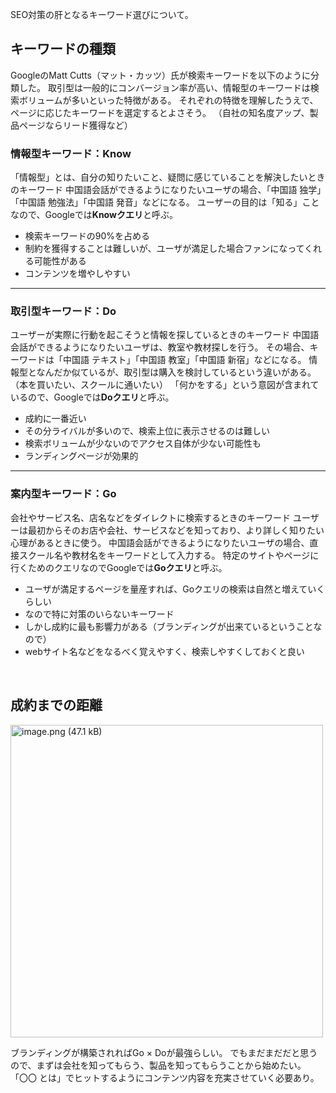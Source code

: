 
SEO対策の肝となるキーワード選びについて。

## キーワードの種類
GoogleのMatt Cutts（マット・カッツ）氏が検索キーワードを以下のように分類した。
取引型は一般的にコンバージョン率が高い、情報型のキーワードは検索ボリュームが多いといった特徴がある。
それぞれの特徴を理解したうえで、ページに応じたキーワードを選定するとよさそう。
（自社の知名度アップ、製品ページならリード獲得など）


###  情報型キーワード：Know
「情報型」とは、自分の知りたいこと、疑問に感じていることを解決したいときのキーワード
中国語会話ができるようになりたいユーザの場合、「中国語 独学」「中国語 勉強法」「中国語 発音」などになる。
ユーザーの目的は「知る」ことなので、Googleでは**Knowクエリ**と呼ぶ。

- 検索キーワードの90%を占める
- 制約を獲得することは難しいが、ユーザが満足した場合ファンになってくれる可能性がある
- コンテンツを増やしやすい
---
### 取引型キーワード：Do
ユーザーが実際に行動を起こそうと情報を探しているときのキーワード
中国語会話ができるようになりたいユーザは、教室や教材探しを行う。
その場合、キーワードは「中国語 テキスト」「中国語 教室」「中国語 新宿」などになる。
情報型となんだか似ているが、取引型は購入を検討しているという違いがある。
（本を買いたい、スクールに通いたい）
「何かをする」という意図が含まれているので、Googleでは**Doクエリ**と呼ぶ。

- 成約に一番近い
- その分ライバルが多いので、検索上位に表示させるのは難しい
- 検索ボリュームが少ないのでアクセス自体が少ない可能性も
- ランディングページが効果的

---
### 案内型キーワード：Go
会社やサービス名、店名などをダイレクトに検索するときのキーワード
ユーザーは最初からそのお店や会社、サービスなどを知っており、より詳しく知りたい心理があるときに使う。
中国語会話ができるようになりたいユーザの場合、直接スクール名や教材名をキーワードとして入力する。
特定のサイトやページに行くためのクエリなのでGoogleでは**Goクエリ**と呼ぶ。

- ユーザが満足するページを量産すれば、Goクエリの検索は自然と増えていくらしい
- なので特に対策のいらないキーワード
- しかし成約に最も影響力がある（ブランディングが出来ているということなので）
- webサイト名などをなるべく覚えやすく、検索しやすくしておくと良い

<br>

## 成約までの距離
<img width="500" alt="image.png (47.1 kB)" src="https://img.esa.io/uploads/production/attachments/15173/2020/06/03/79557/baaafee6-1e20-4b2d-9686-e65545e5410b.png">

ブランディングが構築されればGo × Doが最強らしい。
でもまだまだだと思うので、まずは会社を知ってもらう、製品を知ってもらうことから始めたい。
「〇〇 とは」でヒットするようにコンテンツ内容を充実させていく必要あり。



